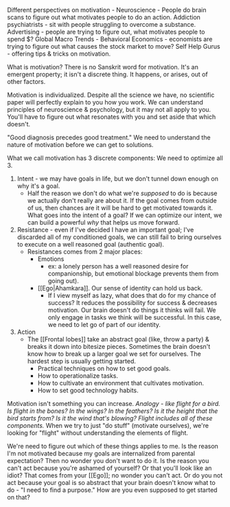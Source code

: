 Different perspectives on motivation -
Neuroscience - People do brain scans to figure out what motivates people to do an action.
Addiction psychiatrists - sit with people struggling to overcome a substance.
Advertising - people are trying to figure out, what motivates people to spend $?
Global Macro Trends - Behavioral Economics - economists are trying to figure out what causes the stock market to move?
Self Help Gurus - offering tips & tricks on motivation.

What is motivation? There is no Sanskrit word for motivation.
It's an emergent property; it isn't a discrete thing. It happens, or arises, out of other factors.

Motivation is individualized. Despite all the science we have, no scientific paper will perfectly explain to you how you work. We can understand principles of neuroscience & psychology, but it may not all apply to you. You'll have to figure out what resonates with you and set aside that which doesn't.

"Good diagnosis precedes good treatment." We need to understand the nature of motivation before we can get to solutions.

What we call motivation has 3 discrete components:
We need to optimize all 3.
1) Intent - we may have goals in life, but we don't tunnel down enough on why it's a goal. 
	- Half the reason we don't do what we're *supposed* to do is because we actually don't really are about it. If the goal comes from outside of us, then chances are it will be hard to get motivated towards it. What goes into the intent of a goal? If we can optimize our intent, we can build a powerful *why* that helps us move forward.
2) Resistance - even if I've decided I have an important goal; I've discarded all of my conditioned goals, we can still fail to bring ourselves to execute on a well reasoned goal (authentic goal).
	- Resistances comes from 2 major places:
		- Emotions 
			- ex: a lonely person has a well reasoned desire for companionship, but emotional blockage prevents them from going out).
		- [[Ego|Ahamkara]]. Our sense of identity can hold us back.
			- If I view myself as lazy, what does that do for my chance of success? It reduces the possibility for success & decreases motivation. Our brain doesn't do things it thinks will fail. We only engage in tasks we think will be successful. In this case, we need to let go of part of our identity.
3) Action
	- The [[Frontal lobes]] take an abstract goal (like, throw a party) & breaks it down into bitesize pieces. Sometimes the brain doesn't know how to break up a larger goal we set for ourselves. The hardest step is usually getting started.
		- Practical techniques on how to set good goals.
		- How to operationalize tasks.
		- How to cultivate an environment that cultivates motivation.
		- How to set good technology habits.

Motivation isn't something you can increase.
	*Analogy - like flight for a bird. Is flight in the bones? In the wings? In the feathers? Is it the height that the bird starts from? Is it the wind that's blowing? Flight includes all of these components.*
	When we try to just "do stuff" (motivate ourselves), we're looking for "flight" without understanding the elements of flight.

We're need to figure out which of these things applies to me.
Is the reason I'm not motivated because my goals are internalized from parental expectation? Then no wonder you don't want to do it.
Is the reason you can't act because you're ashamed of yourself? Or that you'll look like an idiot? That comes from your [[Ego]]; no wonder you can't act.
Or do you not act because your goal is so abstract that your brain doesn't know what to do - "I need to find a purpose." How are you even supposed to get started on that?